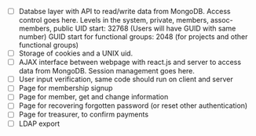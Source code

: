 - [ ] Databse layer with API to read/write data from MongoDB. Access control goes here.
    Levels in the system, private, members, assoc-members, public
    UID start: 32768 (Users will have GUID with same number)
    GUID start for functional groups: 2048 (for projects and other functional groups)
- [ ] Storage of cookies and a UNIX uid.
- [ ] AJAX interface between webpage with react.js and server to access data from MongoDB. Session management goes here.
- [ ] User input verification, same code should run on client and server
- [ ] Page for membership signup
- [ ] Page for member, get and change information
- [ ] Page for recovering forgotten password (or reset other authentication)
- [ ] Page for treasurer, to confirm payments
- [ ] LDAP export
